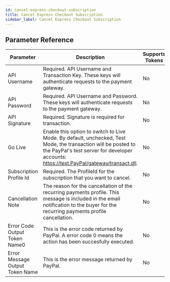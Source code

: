 ```yaml
---
id: cancel-express-checkout-subscription
title: Cancel Express Checkout Subscription
sidebar_label: Cancel Express Checkout Subscription
---
```





## Parameter Reference
| Parameter | Description | Supports Tokens | Default |
| -- | -- | -- | -- |
| API Username | Required. API Username and Transaction Key. These keys will authenticate requests to the payment gateway. | No | None |
| API Password | Required. API Username and Password. These keys will authenticate requests to the payment gateway. | No | None |
| API Signature | Required. Signature is required for transaction. | No | None |
| Go Live | Enable this option to switch to Live Mode. By default, unchecked, Test Mode, the transaction will be posted to the PayPal's test server for developer accounts: https://test.PayPal/gateway/transact.dll. | No | None |
| Subscription Profile Id | Required. The ProfileId for the subscription that you want to cancel. | No | None |
| Cancellation Note | The reason for the cancellation of the recurring payments profile. This message is included in the email notification to the buyer for the recurring payments profile cancellation. | No | None |
| Error Code Output Token Name0 | This is the error code returned by PayPal. A error code 0 means the action has been succesfully executed. | No | None |
| Error Message Output Token Name | This is the error message returned by PayPal. | No | None |
